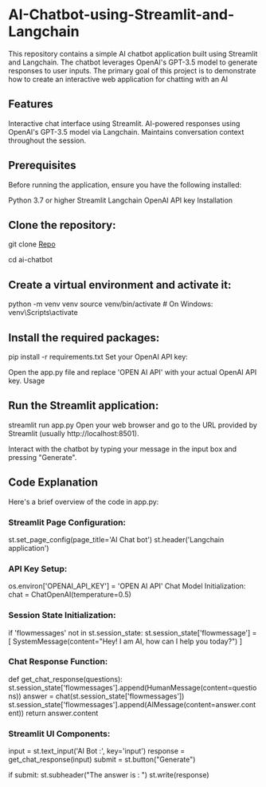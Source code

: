 # AI-Chatbot-using-Streamlit-and-Langchain
This repository contains a simple AI chatbot application built using Streamlit and Langchain. The chatbot leverages OpenAI's GPT-3.5 model to generate responses to user inputs. The primary goal of this project is to demonstrate how to create an interactive web application for chatting with an AI

## Features
Interactive chat interface using Streamlit.
AI-powered responses using OpenAI's GPT-3.5 model via Langchain.
Maintains conversation context throughout the session.

## Prerequisites
Before running the application, ensure you have the following installed:

Python 3.7 or higher
Streamlit
Langchain
OpenAI API key
Installation

## Clone the repository:
git clone [Repo](https://github.com/smadiwale29/AI-Chatbot-using-Streamlit-and-Langchain/tree/main)

cd ai-chatbot

## Create a virtual environment and activate it:
python -m venv venv
source venv/bin/activate   # On Windows: venv\Scripts\activate

## Install the required packages:
pip install -r requirements.txt
Set your OpenAI API key:

Open the app.py file and replace 'OPEN AI API' with your actual OpenAI API key.
Usage

## Run the Streamlit application:
streamlit run app.py
Open your web browser and go to the URL provided by Streamlit (usually http://localhost:8501).

Interact with the chatbot by typing your message in the input box and pressing "Generate".

## Code Explanation
Here's a brief overview of the code in app.py:

### Streamlit Page Configuration:
st.set_page_config(page_title='AI Chat bot')
st.header('Langchain application')

### API Key Setup:
os.environ['OPENAI_API_KEY'] = 'OPEN AI API'
Chat Model Initialization:
chat = ChatOpenAI(temperature=0.5)

### Session State Initialization:
if 'flowmessages' not in st.session_state:
    st.session_state['flowmessage'] = [
        SystemMessage(content="Hey! I am AI, how can I help you today?")
    ]

    
### Chat Response Function:
def get_chat_response(questions):
    st.session_state['flowmessages'].append(HumanMessage(content=questions))
    answer = chat(st.session_state['flowmessages'])
    st.session_state['flowmessages'].append(AIMessage(content=answer.content))
    return answer.content
    
### Streamlit UI Components:
input = st.text_input('AI Bot :', key='input')
response = get_chat_response(input)
submit = st.button("Generate")

if submit:
    st.subheader("The answer is : ")
    st.write(response)
